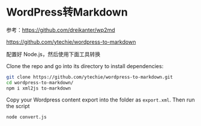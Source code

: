 # WordPress转Markdown

参考：<https://github.com/dreikanter/wp2md>

<https://github.com/ytechie/wordpress-to-markdown>

配置好 Node.js，然后使用下面工具转换

Clone the repo and go into its directory to install dependencies:

```sh
git clone https://github.com/ytechie/wordpress-to-markdown.git
cd wordpress-to-markdown/
npm i xml2js to-markdown
```

Copy your Wordpress content export into the folder as `export.xml`. Then run the script

```sh
node convert.js
```
